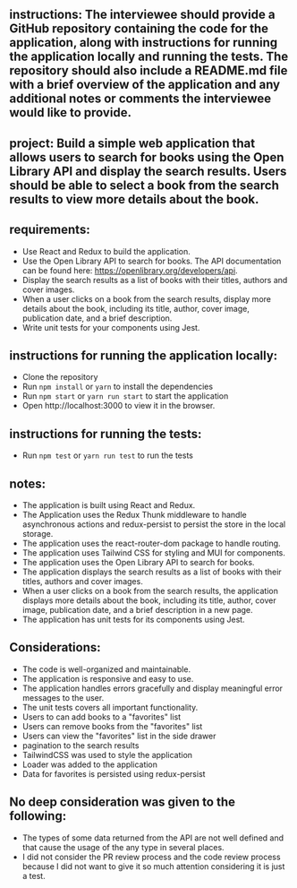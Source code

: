## instructions: The interviewee should provide a GitHub repository containing the code for the application, along with instructions for running the application locally and running the tests. The repository should also include a README.md file with a brief overview of the application and any additional notes or comments the interviewee would like to provide.

## project: Build a simple web application that allows users to search for books using the Open Library API and display the search results. Users should be able to select a book from the search results to view more details about the book.

## requirements:

- Use React and Redux to build the application.
- Use the Open Library API to search for books. The API documentation can be found here: https://openlibrary.org/developers/api.
- Display the search results as a list of books with their titles, authors and cover images.
- When a user clicks on a book from the search results, display more details about the book, including its title, author, cover image, publication date, and a brief description.
- Write unit tests for your components using Jest.

## instructions for running the application locally:

- Clone the repository
- Run `npm install` or `yarn` to install the dependencies
- Run `npm start` or `yarn run start` to start the application
- Open http://localhost:3000 to view it in the browser.

## instructions for running the tests:

- Run `npm test` or `yarn run test` to run the tests

## notes:

- The application is built using React and Redux.
- The Application uses the Redux Thunk middleware to handle asynchronous actions and redux-persist to persist the store in the local storage.
- The application uses the react-router-dom package to handle routing.
- The application uses Tailwind CSS for styling and MUI for components.
- The application uses the Open Library API to search for books.
- The application displays the search results as a list of books with their titles, authors and cover images.
- When a user clicks on a book from the search results, the application displays more details about the book, including its title, author, cover image, publication date, and a brief description in a new page.
- The application has unit tests for its components using Jest.

## Considerations:

- The code is well-organized and maintainable.
- The application is responsive and easy to use.
- The application handles errors gracefully and display meaningful error messages to the user.
- The unit tests covers all important functionality.
- Users to can add books to a "favorites" list
- Users can remove books from the "favorites" list
- Users can view the "favorites" list in the side drawer
- pagination to the search results
- TailwindCSS was used to style the application
- Loader was added to the application
- Data for favorites is persisted using redux-persist

## No deep consideration was given to the following:

- The types of some data returned from the API are not well defined and that cause the usage of the any type in several places.
- I did not consider the PR review process and the code review process because I did not want to give it so much attention considering it is just a test.